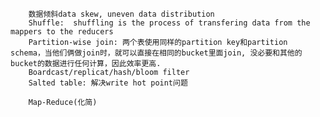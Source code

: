 		数据倾斜data skew, uneven data distribution
		Shuffle:  shuffling is the process of transfering data from the mappers to the reducers
		Partition-wise join: 两个表使用同样的partition key和partition schema，当他们俩做join时，就可以直接在相同的bucket里面join, 没必要和其他的bucket的数据进行任何计算，因此效率更高.
		Boardcast/replicat/hash/bloom filter
		Salted table: 解决write hot point问题
		
		Map-Reduce(化简)
		
		
